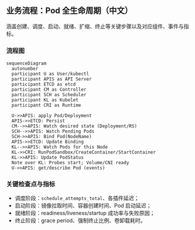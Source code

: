 ## 业务流程：Pod 全生命周期（中文）

涵盖创建、调度、启动、就绪、扩缩、终止等关键步骤以及对应组件、事件与指标。

### 流程图

```mermaid
sequenceDiagram
  autonumber
  participant U as User/kubectl
  participant APIS as API Server
  participant ETCD as etcd
  participant CM as Controller
  participant SCH as Scheduler
  participant KL as Kubelet
  participant CRI as Runtime

  U->>APIS: apply Pod/Deployment
  APIS->>ETCD: Persist
  CM-->>APIS: Watch desired state (Deployment/RS)
  SCH-->>APIS: Watch Pending Pods
  SCH->>APIS: Bind Pod(NodeName)
  APIS->>ETCD: Update Binding
  KL-->>APIS: Watch Pods for this Node
  KL->>CRI: RunPodSandbox/CreateContainer/StartContainer
  KL->>APIS: Update PodStatus
  Note over KL: Probes start; Volume/CNI ready
  U->>APIS: get/describe Pod (events)
```

### 关键检查点与指标

- 调度阶段：`schedule_attempts_total`、各插件延迟；
- 启动阶段：镜像拉取时间、容器创建时间、Pod 启动延迟；
- 就绪阶段：readiness/liveness/startup 成功率与失败原因；
- 终止阶段：grace period、强制终止比例、卷卸载耗时。



